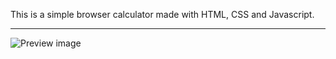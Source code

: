 This is a simple browser calculator made with HTML, CSS and Javascript.
<hr>
<img alt="Preview image" src="https://raw.githubusercontent.com/thnardg/simple-calculator/bdcd1235c38b419caf59f157511294b8b6eda8f2/Preview/calculator%20preview.png">
